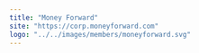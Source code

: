 ```yaml
---
title: "Money Forward"
site: "https://corp.moneyforward.com"
logo: "../../images/members/moneyforward.svg"
---
```

